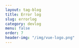 ```yaml
---
layout: tag-blog
title: Error log
slug: errorlog
category: devlog
menu: false
order: 7
header-img: "/img/vue-logo.png"
---
```


